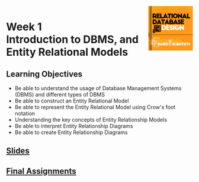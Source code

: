 <a href="../">
  <img src="/img/Relational_Database_Design_logo.png" width="120" align="right">
</a>

# Week 1 <br> Introduction to DBMS, and Entity Relational Models

## Learning Objectives
- Be able to understand the usage of Database Management Systems (DBMS) and different types of DBMS
- Be able to construct an Entity Relational Model
- Be able to represent the Entity Relational Model using Crow's foot notation
- Understanding the key concepts of Entity Relationship Models
- Be able to interpret Entity Relationship Diagrams
- Be able to create Entity Relationship Diagrams

## [Slides](../Slides/DBMS-Course-1-Module-1---Entity-Relational-Models.pdf)

## [Final Assignments](./Assignments/README.md)
